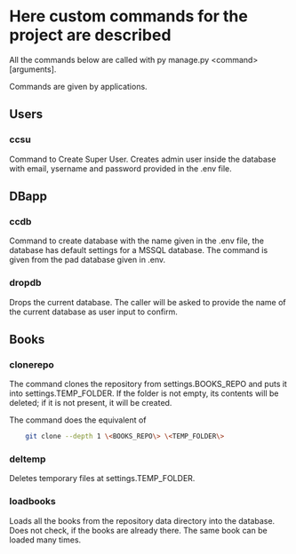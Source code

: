 # Here custom commands for the project are described

All the commands below are called with py manage.py \<command\> \[arguments\].

Commands are given by applications.

## Users

### ccsu

Command to Create Super User. Creates admin user inside the database with email,
ysername and password provided in the .env file.

## DBapp

### ccdb

Command to create database with the name given in the .env file,
the database has default settings for a MSSQL database.
The command is given from the pad database given in .env.

### dropdb

Drops the current database. The caller will be asked to provide the name
of the current database as user input to confirm.

## Books

### clonerepo

The command clones the repository from settings.BOOKS_REPO 
and puts it into settings.TEMP_FOLDER. 
If the folder is not empty, its contents will be deleted;
if it is not present, it will be created.

The command does the equivalent of 
```bash
    git clone --depth 1 \<BOOKS_REPO\> \<TEMP_FOLDER\>
```

### deltemp

Deletes temporary files at settings.TEMP_FOLDER.

### loadbooks

Loads all the books from the repository data directory into the database.
Does not check, if the books are already there. The same book can be loaded many times.


